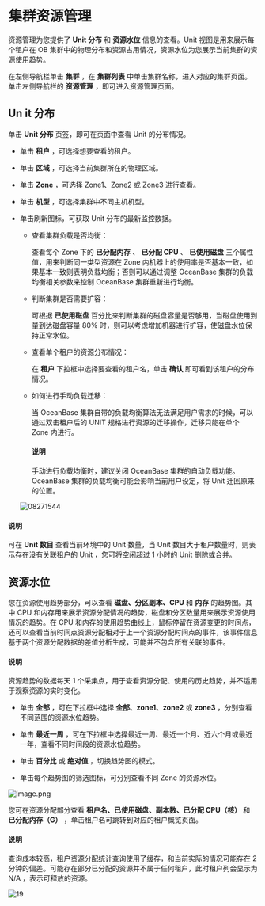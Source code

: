 集群资源管理 
===========================

资源管理为您提供了 **Unit 分布** 和 **资源水位** 信息的查看。Unit 视图是用来展示每个租户在 OB 集群中的物理分布和资源占用情况，资源水位为您展示当前集群的资源使用趋势。

在左侧导航栏单击 **集群** ，在 **集群列表** 中单击集群名称，进入对应的集群页面。单击左侧导航栏的 **资源管理** ，即可进入资源管理页面。

**Un** **it 分布** 
-------------------------------------

单击 **Unit 分布** 页签，即可在页面中查看 Unit 的分布情况。

* 单击 **租户** ，可选择想要查看的租户。

  

* 单击 **区域** ，可选择当前集群所在的物理区域。

  

* 单击 **Zone** ，可选择 Zone1、Zone2 或 Zone3 进行查看。

  

* 单击 **机型** ，可选择集群中不同主机机型。

  

* 单击刷新图标，可获取 Unit 分布的最新监控数据。

  * 查看集群负载是否均衡：

    查看每个 Zone 下的 **已分配内存** 、 **已分配 CPU** 、 **已使用磁盘** 三个属性值，用来判断同一类型资源在 Zone 内机器上的使用率是否基本一致，如果基本一致则表明负载均衡；否则可以通过调整 OceanBase 集群的负载均衡相关参数来控制 OceanBase 集群重新进行均衡。
    
  
  * 判断集群是否需要扩容：

    可根据 **已使用磁盘** 百分比来判断集群的磁盘容量是否够用，当磁盘使用到量到达磁盘容量 80% 时，则可以考虑增加机器进行扩容，使磁盘水位保持正常水位。
    
  
  * 查看单个租户的资源分布情况：

    在 **租户** 下拉框中选择要查看的租户名，单击 **确认** 即可看到该租户的分布情况。
    
  
  * 如何进行手动负载迁移：

    当 OceanBase 集群自带的负载均衡算法无法满足用户需求的时候，可以通过双击租户后的 UNIT 规格进行资源的迁移操作，迁移只能在单个 Zone 内进行。

    

    
    <main id="notice" type='explain'><h4>说明</h4><p>手动进行负载均衡时，建议关闭 OceanBase 集群的自动负载功能。OceanBase 集群的负载均衡可能会影响当前用户设定，将 Unit 迁回原来的位置。</p></main>
  

  

  ![08271544](https://help-static-aliyun-doc.aliyuncs.com/assets/img/zh-CN/5850562361/p312965.png)
  





<main id="notice" type='explain'><h4>说明</h4><p>可在 <b>Unit 数目</b> 查看当前环境中的 Unit 数量，当 Unit 数目大于租户数量时，则表示存在没有关联租户的 Unit ，您可将空闲超过 1 小时的 Unit 删除或合并。</p></main>

**资源水位** 
-----------------------------

您在资源使用趋势部分，可以查看 **磁盘、分区副本、CPU** 和 **内存** 的趋势图。其中 CPU 和内存用来展示资源分配情况的趋势，磁盘和分区数量用来展示资源使用情况的趋势。在 CPU 和内存的使用趋势曲线上，鼠标停留在资源变更的时间点，还可以查看当前时间点资源分配相对于上一个资源分配时间点的事件，该事件信息基于两个资源分配数据的差值分析生成，可能并不包含所有关联的事件。

<main id="notice" type='explain'><h4>说明</h4><p>资源趋势的数据每天 1 个采集点，用于查看资源分配、使用的历史趋势，并不适用于观察资源的实时变化。</p></main>

* 单击 **全部** ，可在下拉框中选择 **全部、zone1、zone2** 或 **zone3** ，分别查看不同范围的资源水位趋势。

  

* 单击 **最近一周** ，可在下拉框中选择最近一周、最近一个月、近六个月或最近一年，查看不同时间段的资源水位趋势。

  

* 单击 **百分比** 或 **绝对值** ，切换趋势图的模式。

  

* 单击每个趋势图的筛选图标，可分别查看不同 Zone 的资源水位。

  




![image.png](https://help-static-aliyun-doc.aliyuncs.com/assets/img/zh-CN/5772988061/p199886.png "image.png")

您可在资源分配部分查看 **租户名、已使用磁盘、副本数、已分配 CPU（核）** 和 **已分配内存（G）** ，单击租户名可跳转到对应的租户概览页面。

<main id="notice" type='explain'><h4>说明</h4><p>查询成本较高，租户资源分配统计查询使用了缓存，和当前实际的情况可能存在 2 分钟的偏差。可能存在部分已分配的资源并不属于任何租户，此时租户列会显示为 N/A ，表示可释放的资源。</p></main>



![19](https://help-static-aliyun-doc.aliyuncs.com/assets/img/zh-CN/6772988061/p200740.png)

